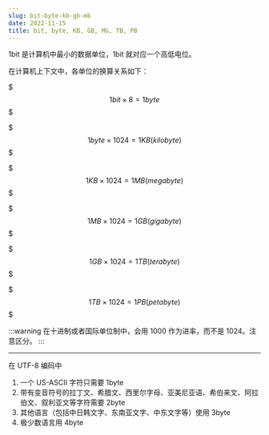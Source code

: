 ```yaml
---
slug: bit-byte-kb-gb-mb
date: 2022-11-15
title: bit, byte, KB, GB, MG, TB, PB
---
```


1bit 是计算机中最小的数据单位，1bit 就对应一个高低电位。

在计算机上下文中，各单位的换算关系如下：

$$$
1bit \times 8 = 1byte
$$$


$$$
1byte \times 1024 = 1KB (kilobyte)
$$$


$$$
1KB \times 1024 = 1MB (megabyte)
$$$

$$$
1MB \times 1024 = 1GB (gigabyte)
$$$

$$$
1GB \times 1024 = 1TB (terabyte)
$$$

$$$
1TB \times 1024 = 1PB (petabyte)
$$$

:::warning
在十进制或者国际单位制中，会用 1000 作为进率，而不是 1024。注意区分。
:::

---

在 UTF-8 编码中

1. 一个 US-ASCII 字符只需要 1byte
2. 带有变音符号的拉丁文、希腊文、西里尔字母、亚美尼亚语、希伯来文、阿拉伯文、叙利亚文等字符需要 2byte
3. 其他语言（包括中日韩文字、东南亚文字、中东文字等）使用 3byte
4. 极少数语言用 4byte



